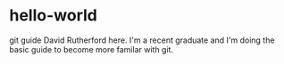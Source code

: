 # hello-world
git guide
David Rutherford here.  I'm a recent graduate and I'm doing the basic guide to become more familar with git.
